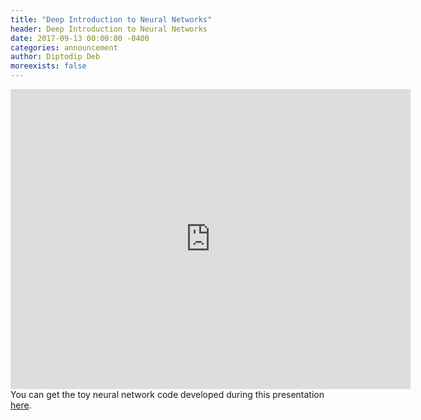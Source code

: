 ```yaml
---
title: "Deep Introduction to Neural Networks"
header: Deep Introduction to Neural Networks
date: 2017-09-13 00:00:00 -0400
categories: announcement
author: Diptodip Deb
moreexists: false
---
```

<!-- embedded slides should have width="640" height="389" -->
<div class="has-text-centered" style="width:100%;"><iframe src="https://docs.google.com/presentation/d/e/2PACX-1vTWBqi9CS2ihUfqf7TIlOh7RsbTtbuOTiTIk2qAh0AMQmyYhezYDOgnMsPyZ4CQPE-B_LzPZgiJtMYo/embed?start=false&loop=false&delayms=3000" frameborder="0" width="640" height="480" allowfullscreen="true" mozallowfullscreen="true" webkitallowfullscreen="true"></iframe></div>
You can get the toy neural network code developed during this presentation <a href="https://github.com/gtagency/lilnn">here</a>.
